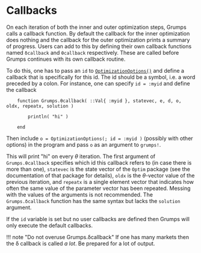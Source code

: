 # Callbacks

On each iteration of both the inner and outer optimization steps, Grumps calls a callback function.  By default the callback for the inner optimization does nothing and the callback for the outer optimization prints a summary of progress.  Users can add to this by defining their own callback functions named `δcallback` and `θcallback` respectively.  These are called before Grumps continues with its own callback routine.  

To do this, one has to pass an `id` to [`OptimizationOptions()`](@ref) and define a callback that is specifically for this id.  The id should be a symbol, i.e. a word preceded by a colon.  For instance, one can specify `id = :myid` and define the callback
```
    function Grumps.θcallback( ::Val{ :myid }, statevec, e, d, o, oldx, repeatx, solution ) 

        println( "hi" )
        
    end
``` 
Then include `o = OptimizationOptions(; id = :myid )` (possibly with other options) in the program and pass `o` as an argument to `grumps!`.

This will print "hi" on every $θ$ iteration.  The first argument of `Grumps.θcallback` specifies which id this callback refers to (in case there is more than one), `statevec` is the state vector of the `Optim` package (see the documentation of that package for details), `oldx` is the $θ$-vector value of the previous iteration, and `repeatx` is a single element vector that indicates how often the same value of the parameter vector has been repeated.  Messing with the values of the arguments is not recommended.  The `Grumps.δcallback` function has the same syntax but lacks the `solution` argument.

If the `id` variable is set but no user callbacks are defined then Grumps will only execute the default callbacks.

!!! note "Do not overuse Grumps.δcallback"
    If one has many markets then the δ callback is called *a lot*. Be prepared for a lot of output.

